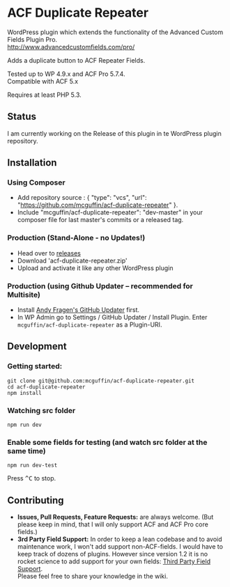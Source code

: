 ACF Duplicate Repeater
======================

WordPress plugin which extends the functionality of the Advanced Custom Fields Plugin Pro.  
http://www.advancedcustomfields.com/pro/

Adds a duplicate button to ACF Repeater Fields.

Tested up to WP 4.9.x and ACF Pro 5.7.4.  
Compatible with ACF 5.x

Requires at least PHP 5.3.

Status
------

I am currently working on the Release of this plugin in te WordPress plugin repository.

Installation
------------

 ### Using Composer
  - Add repository source : { "type": "vcs", "url": "https://github.com/mcguffin/acf-duplicate-repeater" }.
  - Include "mcguffin/acf-duplicate-repeater": "dev-master" in your composer file for last master's commits or a released tag.

 ### Production (Stand-Alone - no Updates!)
  - Head over to [releases](../../releases)
  - Download 'acf-duplicate-repeater.zip'
  - Upload and activate it like any other WordPress plugin

 ### Production (using Github Updater – recommended for Multisite)
  - Install [Andy Fragen's GitHub Updater](https://github.com/afragen/github-updater) first.
  - In WP Admin go to Settings / GitHub Updater / Install Plugin. Enter `mcguffin/acf-duplicate-repeater` as a Plugin-URI.

Development
-----------

### Getting started:
```
git clone git@github.com:mcguffin/acf-duplicate-repeater.git
cd acf-duplicate-repeater
npm install
```

### Watching src folder
```
npm run dev
```

### Enable some fields for testing (and watch src folder at the same time)
```
npm run dev-test
```
Press <kbd>^C</kbd> to stop.

Contributing
------------
 - **Issues, Pull Requests, Feature Requests:** are always welcome. (But please keep in mind, that I will only support ACF and ACF Pro core fields.)
 - **3rd Party Field Support:** In order to keep a lean codebase and to avoid maintenance work, I won't add support non-ACF-fields. I would have to keep track of dozens of plugins. However since version 1.2 it is no rocket science to add support for your own fields: [Third Party Field Support](wiki/Third-Party-Fields).  
   Please feel free to share your knowledge in the wiki.
